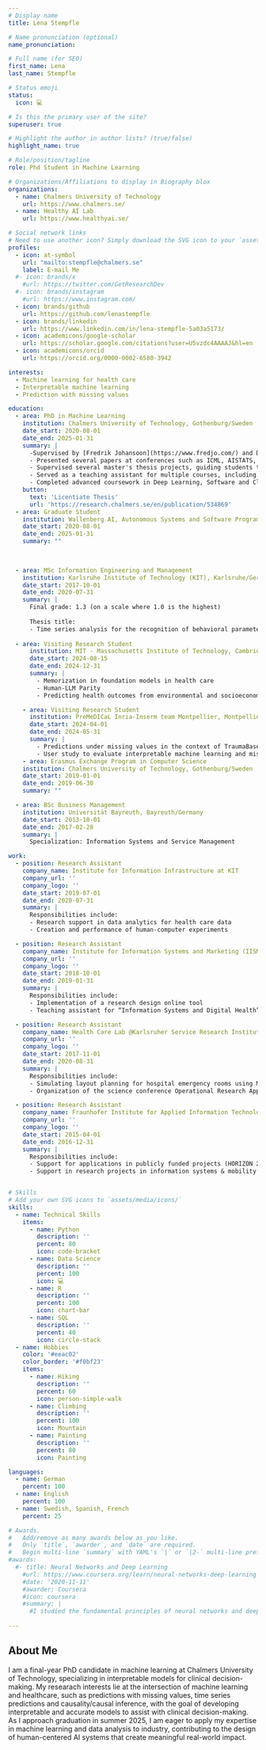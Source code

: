 ```yaml
---
# Display name
title: Lena Stempfle

# Name pronunciation (optional)
name_pronunciation: 

# Full name (for SEO)
first_name: Lena
last_name: Stempfle

# Status emoji
status:
  icon: 💻

# Is this the primary user of the site?
superuser: true

# Highlight the author in author lists? (true/false)
highlight_name: true

# Role/position/tagline
role: Phd Student in Machine Learning

# Organizations/Affiliations to display in Biography blox
organizations:
  - name: Chalmers University of Technology
    url: https://www.chalmers.se/
  - name: Healthy AI Lab
    url: https://www.healthyai.se/

# Social network links
# Need to use another icon? Simply download the SVG icon to your `assets/media/icons/` folder.
profiles:
  - icon: at-symbol
    url: "mailto:stempfle@chalmers.se"
    label: E-mail Me
  #- icon: brands/x
    #url: https://twitter.com/GetResearchDev
  #- icon: brands/instagram
    #url: https://www.instagram.com/
  - icon: brands/github
    url: https://github.com/lenastempfle
  - icon: brands/linkedin
    url: https://www.linkedin.com/in/lena-stempfle-5a03a5173/
  - icon: academicons/google-scholar
    url: https://scholar.google.com/citations?user=U5vzdc4AAAAJ&hl=en
  - icon: academicons/orcid
    url: https://orcid.org/0000-0002-6580-3942

interests:
  - Machine learning for health care
  - Interpretable machine learning 
  - Prediction with missing values 

education:
  - area: PhD in Machine Learning
    institution: Chalmers University of Technology, Gothenburg/Sweden
    date_start: 2020-08-01
    date_end: 2025-01-31
    summary: |
      -Supervised by [Fredrik Johansoon](https://www.fredjo.com/) and Devdatt Dubashi. 
      - Presented several papers at conferences such as ICML, AISTATS, AAAI, and ML4H, with contributions published in two Alzheimer's disease research journals, while leading multiple research initiatives in collaboration with academic and healthcare partners, resulting in eight peer-reviewed publications in top conference proceedings and journals.
      - Supervised several master's thesis projects, guiding students through academic research and industry collaborations.
      - Served as a teaching assistant for multiple courses, including Introduction to Data Science, Research Methods, Causality and Causal Inference, and Design of AI Systems.
      - Completed advanced coursework in Deep Learning, Software and Cloud Computing, Graphical Models, Bayesian Learning and  Statistical Relational Learning, Artificial Intelligence and Machine Learning, and Causal Inference, developing a strong foundation in cutting-edge AI/ML techniques.
    button:
      text: 'Licentiate Thesis'
      url: 'https://research.chalmers.se/en/publication/534869'
  - area: Graduate Student
    institution: Wallenberg AI, Autonomous Systems and Software Program (WASP), Sweden
    date_start: 2020-08-01
    date_end: 2025-01-31
    summary: ""
  
  

  - area: MSc Information Engineering and Management
    institution: Karlsruhe Institute of Technology (KIT), Karlsruhe/Germany
    date_start: 2017-10-01
    date_end: 2020-07-31
    summary: |
      Final grade: 1.3 (on a scale where 1.0 is the highest)
      
      Thesis title:
      - Time series analysis for the recognition of behavioral parameters in people with dementia  
  
  - area: Visiting Research Student
      institution: MIT - Massachusetts Institute of Technology, Cambridge/USA
      date_start: 2024-08-15
      date_end: 2024-12-31
      summary: |
        - Memorization in foundation models in health care 
        - Human-LLM Parity 
        - Predicting health outcomes from environmental and socioeconomic data

    - area: Visiting Research Student
      institution: PreMeDICaL Inria-Inserm team Montpellier, Montpellier/France
      date_start: 2024-04-01
      date_end: 2024-05-31
      summary: |
        - Predictions under missing values in the context of TraumaBase  
        - User study to evaluate interpretable machine learning and missing values 
    - area: Erasmus Exchange Program in Computer Science
    institution: Chalmers University of Technology, Gothenburg/Sweden
    date_start: 2019-01-01
    date_end: 2019-06-30
    summary: ""

  - area: BSc Business Management
    institution: Universität Bayreuth, Bayreuth/Germany
    date_start: 2013-10-01
    date_end: 2017-02-28
    summary: |
      Specialization: Information Systems and Service Management

work:
  - position: Research Assistant
    company_name: Institute for Information Infrastructure at KIT
    company_url: ''
    company_logo: ''
    date_start: 2019-07-01
    date_end: 2020-07-31
    summary: |
      Responsibilities include:
      - Research support in data analytics for health care data
      - Creation and performance of human-computer experiments

  - position: Research Assistant
    company_name: Institute for Information Systems and Marketing (IISM) and Chair for Information Systems and Service Design at KIT
    company_url: ''
    company_logo: ''
    date_start: 2018-10-01
    date_end: 2019-01-31
    summary: |
      Responsibilities include:
      - Implementation of a research design online tool  
      - Teaching assistant for “Information Systems and Digital Health” 

  - position: Research Assistant
    company_name: Health Care Lab @Karlsruher Service Research Institute (KSRI) and Department of Operations Research
    company_url: ''
    company_logo: ''
    date_start: 2017-11-01
    date_end: 2020-08-31
    summary: |
      Responsibilities include:
      - Simulating layout planning for hospital emergency rooms using ML  
      - Organization of the science conference Operational Research Applied to Health Services (ORAHS) 2019  

  - position: Research Assistant
    company_name: Fraunhofer Institute for Applied Information Technologies (FIT), Competence Centre for Finance and Information Management
    company_url: ''
    company_logo: ''
    date_start: 2015-04-01
    date_end: 2016-12-31
    summary: |
      Responsibilities include:
      - Support for applications in publicly funded projects (HORIZON 2020)  
      - Support in research projects in information systems & mobility


# Skills
# Add your own SVG icons to `assets/media/icons/`
skills:
  - name: Technical Skills
    items:
      - name: Python
        description: ''
        percent: 80
        icon: code-bracket
      - name: Data Science
        description: ''
        percent: 100
        icon: 💻
      - name: R
        description: ''
        percent: 100
        icon: chart-bar
      - name: SQL
        description: ''
        percent: 40
        icon: circle-stack
  - name: Hobbies
    color: '#eeac02'
    color_border: '#f0bf23'
    items:
      - name: Hiking
        description: ''
        percent: 60
        icon: person-simple-walk
      - name: Climbing
        description: ''
        percent: 100
        icon: Mountain
      - name: Painting
        description: ''
        percent: 80
        icon: Painting

languages:
  - name: German
    percent: 100
  - name: English
    percent: 100
  - name: Swedish, Spanish, French
    percent: 25

# Awards.
#   Add/remove as many awards below as you like.
#   Only `title`, `awarder`, and `date` are required.
#   Begin multi-line `summary` with YAML's `|` or `|2-` multi-line prefix and indent 2 spaces below.
#awards:
  #- title: Neural Networks and Deep Learning
    #url: https://www.coursera.org/learn/neural-networks-deep-learning
    #date: '2020-11-11'
    #awarder: Coursera
    #icon: coursera
    #summary: |
      #I studied the fundamental principles of neural networks and deep learning, gaining insight into the key technological advancements fueling its growth. By the end, I was proficient in building, training, and applying fully connected deep neural networks, implementing efficient vectorized computations, identifying crucial architectural parameters, and leveraging deep learning for practical applications.
  
---
```


## About Me
I am a final-year PhD candidate in machine learning at Chalmers University of Technology, specializing in interpretable models for clinical decision-making. My researach interests lie at the intersection of machine learning and healthcare, such as predictions with missing values, time series predictions and causality/causal inference, with the goal of developing interpretable and accurate models to assist with clinical decision-making. As I approach graduation in summer 2025, I am eager to apply my expertise in machine learning and data analysis to industry, contributing to the design of human-centered AI systems that create meaningful real-world impact.


